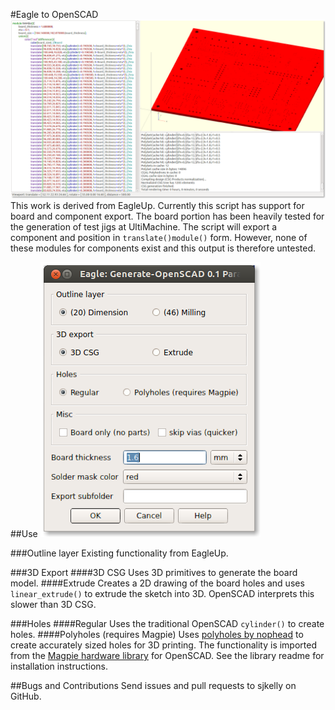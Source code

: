 #Eagle to OpenSCAD
![RAMBo](./pics/rambo.png)
This work is derived from EagleUp. Currently this script has support for board and component export. The board portion has been heavily tested for the generation of test jigs at UltiMachine. The script will export a component and position in `translate()module()` form. However, none of these modules for components exist and this output is therefore untested. 

##Use
![Screenshot](./pics/screenshot.png)

###Outline layer
Existing functionality from EagleUp.

###3D Export
####3D CSG
Uses 3D primitives to generate the board model.
####Extrude
Creates a 2D drawing of the board holes and uses `linear_extrude()` to extrude the sketch into 3D. OpenSCAD interprets this slower than 3D CSG.

###Holes
####Regular
Uses the traditional OpenSCAD `cylinder()` to create holes.
####Polyholes (requires Magpie)
Uses [polyholes by nophead](http://hydraraptor.blogspot.com/2011/02/polyholes.html) to create accurately sized holes for 3D printing. The functionality is imported from the [Magpie hardware library](https://github.com/sjkelly/Magpie) for OpenSCAD. See the library readme for installation instructions.

##Bugs and Contributions
Send issues and pull requests to sjkelly on GitHub. 

